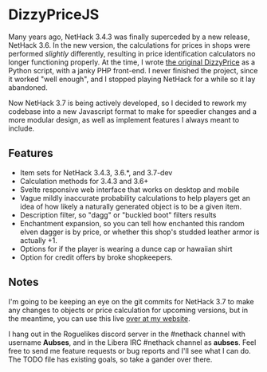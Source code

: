 # DizzyPriceJS

Many years ago, NetHack 3.4.3 was finally superceded by a new release, NetHack 3.6. In the new version, the calculations for prices in shops were performed *slightly* differently, resulting in price identification calculators no longer functioning properly. At the time, I wrote [the original DizzyPrice](https://github.com/araech/dizzyprice) as a Python script, with a janky PHP front-end. I never finished the project, since it worked "well enough", and I stopped playing NetHack for a while so it lay abandoned. 

Now NetHack 3.7 is being actively developed, so I decided to rework my codebase into a new Javascript format to make for speedier changes and a more modular design, as well as implement features I always meant to include.

## Features

+ Item sets for NetHack 3.4.3, 3.6.*, and 3.7-dev
+ Calculation methods for 3.4.3 and 3.6+
+ Svelte responsive web interface that works on desktop and mobile
+ Vague mildly inaccurate probability calculations to help players get an idea of how likely a naturally generated object is to be a given item.
+ Description filter, so "dagg" or "buckled boot" filters results
+ Enchantment expansion, so you can tell how enchanted this random elven dagger is by price, or whether this shop's studded leather armor is actually +1.
+ Options for if the player is wearing a dunce cap or hawaiian shirt
+ Option for credit offers by broke shopkeepers.

## Notes

I'm going to be keeping an eye on the git commits for NetHack 3.7 to make any changes to objects or price calculation for upcoming versions, but in the meantime, you can use this live [over at my website](https://raech.net/dizzyjs/).

I hang out in the Roguelikes discord server in the #nethack channel with username **Aubses**, and in the Libera IRC #nethack channel as **aubses**. Feel free to send me feature requests or bug reports and I'll see what I can do. The TODO file has existing goals, so take a gander over there.